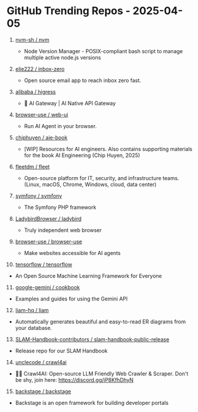 # GitHub Trending Repos - 2025-04-05

1. [nvm-sh /    nvm](https://github.com/nvm-sh/nvm)
   - Node Version Manager - POSIX-compliant bash script to manage multiple active node.js versions

2. [elie222 /    inbox-zero](https://github.com/elie222/inbox-zero)
   - Open source email app to reach inbox zero fast.

3. [alibaba /    higress](https://github.com/alibaba/higress)
   - 🤖 AI Gateway | AI Native API Gateway

4. [browser-use /    web-ui](https://github.com/browser-use/web-ui)
   - Run AI Agent in your browser.

5. [chiphuyen /    aie-book](https://github.com/chiphuyen/aie-book)
   - [WIP] Resources for AI engineers. Also contains supporting materials for the book AI Engineering (Chip Huyen, 2025)

6. [fleetdm /    fleet](https://github.com/fleetdm/fleet)
   - Open-source platform for IT, security, and infrastructure teams. (Linux, macOS, Chrome, Windows, cloud, data center)

7. [symfony /    symfony](https://github.com/symfony/symfony)
   - The Symfony PHP framework

8. [LadybirdBrowser /    ladybird](https://github.com/LadybirdBrowser/ladybird)
   - Truly independent web browser

9. [browser-use /    browser-use](https://github.com/browser-use/browser-use)
   - Make websites accessible for AI agents

10. [tensorflow /    tensorflow](https://github.com/tensorflow/tensorflow)
   - An Open Source Machine Learning Framework for Everyone

11. [google-gemini /    cookbook](https://github.com/google-gemini/cookbook)
   - Examples and guides for using the Gemini API

12. [liam-hq /    liam](https://github.com/liam-hq/liam)
   - Automatically generates beautiful and easy-to-read ER diagrams from your database.

13. [SLAM-Handbook-contributors /    slam-handbook-public-release](https://github.com/SLAM-Handbook-contributors/slam-handbook-public-release)
   - Release repo for our SLAM Handbook

14. [unclecode /    crawl4ai](https://github.com/unclecode/crawl4ai)
   - 🚀🤖 Crawl4AI: Open-source LLM Friendly Web Crawler & Scraper. Don't be shy, join here: https://discord.gg/jP8KfhDhyN

15. [backstage /    backstage](https://github.com/backstage/backstage)
   - Backstage is an open framework for building developer portals

